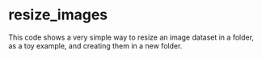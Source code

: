# resize_images
This code shows a very simple way to resize an image dataset in a folder, as a toy example, and creating them in a new folder.
